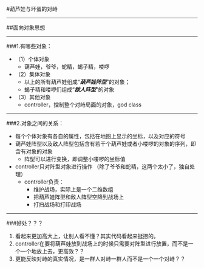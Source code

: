 #葫芦娃与坏蛋的对峙
***********
##面向对象思想
*********
###1.有哪些对象：
+ （1）个体对象
   + 葫芦娃，爷爷，蛇精，蝎子精，喽啰
+ （2）集体对象
   + 以上的所有葫芦娃组成“***葫芦娃阵型***”的对象；
   + 蝎子精和喽啰们组成“***敌人阵型***”的对象
+ （3）其他对象
   + controller，控制整个对峙局面的对象，god class
________
###2.对象之间的关系：
+ 每个个体对象有各自的属性，包括在地图上显示的坐标，以及对应的符号
+ 葫芦娃阵型以及敌人阵型包括含有若干个葫芦娃或者小喽啰的对象的序列，即含有对象的对象
   + 阵型可以进行变换，即调整小喽啰的坐标值
+ controller只对阵型对象进行操作 （除了爷爷和蛇精，这两个太小了，独自处理）
   + controller负责：
      + 维护战场，实际上是一个二维数组
      + 把葫芦娃阵型和敌人阵型空降到战场上
      + 打扫战场和打印战场
_________
###好处？？？
1. 看起来更加高大上，让别人看不懂？其实代码看起来挺捞的。
2. controller在要将葫芦娃放到战场上的时候只需要对阵型进行放置，而不是一个一个地放上去，更高效？？
3. 更能反映对峙的真实情况，是一群人对峙一群人而不是一个一个对峙？？
